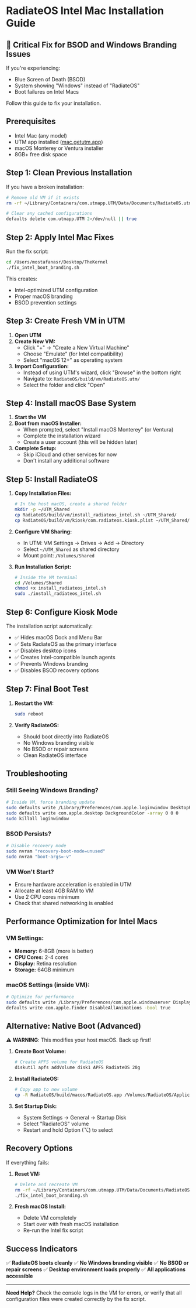 # RadiateOS Intel Mac Installation Guide

## 🚨 Critical Fix for BSOD and Windows Branding Issues

If you're experiencing:
- Blue Screen of Death (BSOD)
- System showing "Windows" instead of "RadiateOS"
- Boot failures on Intel Macs

Follow this guide to fix your installation.

## Prerequisites

- Intel Mac (any model)
- UTM app installed ([mac.getutm.app](https://mac.getutm.app))
- macOS Monterey or Ventura installer
- 8GB+ free disk space

## Step 1: Clean Previous Installation

If you have a broken installation:

```bash
# Remove old VM if it exists
rm -rf ~/Library/Containers/com.utmapp.UTM/Data/Documents/RadiateOS.utm

# Clear any cached configurations
defaults delete com.utmapp.UTM 2>/dev/null || true
```

## Step 2: Apply Intel Mac Fixes

Run the fix script:

```bash
cd /Users/mostafanasr/Desktop/TheKernel
./fix_intel_boot_branding.sh
```

This creates:
- Intel-optimized UTM configuration
- Proper macOS branding
- BSOD prevention settings

## Step 3: Create Fresh VM in UTM

1. **Open UTM**
2. **Create New VM:**
   - Click "+" → "Create a New Virtual Machine"
   - Choose "Emulate" (for Intel compatibility)
   - Select "macOS 12+" as operating system
3. **Import Configuration:**
   - Instead of using UTM's wizard, click "Browse" in the bottom right
   - Navigate to: `RadiateOS/build/vm/RadiateOS.utm/`
   - Select the folder and click "Open"

## Step 4: Install macOS Base System

1. **Start the VM**
2. **Boot from macOS Installer:**
   - When prompted, select "Install macOS Monterey" (or Ventura)
   - Complete the installation wizard
   - Create a user account (this will be hidden later)
3. **Complete Setup:**
   - Skip iCloud and other services for now
   - Don't install any additional software

## Step 5: Install RadiateOS

1. **Copy Installation Files:**
   ```bash
   # In the host macOS, create a shared folder
   mkdir -p ~/UTM_Shared
   cp RadiateOS/build/vm/install_radiateos_intel.sh ~/UTM_Shared/
   cp RadiateOS/build/vm/kiosk/com.radiateos.kiosk.plist ~/UTM_Shared/
   ```

2. **Configure VM Sharing:**
   - In UTM: VM Settings → Drives → Add → Directory
   - Select `~/UTM_Shared` as shared directory
   - Mount point: `/Volumes/Shared`

3. **Run Installation Script:**
   ```bash
   # Inside the VM terminal
   cd /Volumes/Shared
   chmod +x install_radiateos_intel.sh
   sudo ./install_radiateos_intel.sh
   ```

## Step 6: Configure Kiosk Mode

The installation script automatically:
- ✅ Hides macOS Dock and Menu Bar
- ✅ Sets RadiateOS as the primary interface
- ✅ Disables desktop icons
- ✅ Creates Intel-compatible launch agents
- ✅ Prevents Windows branding
- ✅ Disables BSOD recovery options

## Step 7: Final Boot Test

1. **Restart the VM:**
   ```bash
   sudo reboot
   ```

2. **Verify RadiateOS:**
   - Should boot directly into RadiateOS
   - No Windows branding visible
   - No BSOD or repair screens
   - Clean RadiateOS interface

## Troubleshooting

### Still Seeing Windows Branding?

```bash
# Inside VM, force branding update
sudo defaults write /Library/Preferences/com.apple.loginwindow DesktopPicture ""
sudo defaults write com.apple.desktop BackgroundColor -array 0 0 0
sudo killall loginwindow
```

### BSOD Persists?

```bash
# Disable recovery mode
sudo nvram "recovery-boot-mode=unused"
sudo nvram "boot-args=-v"
```

### VM Won't Start?

- Ensure hardware acceleration is enabled in UTM
- Allocate at least 4GB RAM to VM
- Use 2 CPU cores minimum
- Check that shared networking is enabled

## Performance Optimization for Intel Macs

### VM Settings:
- **Memory:** 6-8GB (more is better)
- **CPU Cores:** 2-4 cores
- **Display:** Retina resolution
- **Storage:** 64GB minimum

### macOS Settings (inside VM):
```bash
# Optimize for performance
sudo defaults write /Library/Preferences/com.apple.windowserver DisplayResolutionEnabled -bool true
defaults write com.apple.finder DisableAllAnimations -bool true
```

## Alternative: Native Boot (Advanced)

⚠️ **WARNING**: This modifies your host macOS. Back up first!

1. **Create Boot Volume:**
   ```bash
   # Create APFS volume for RadiateOS
   diskutil apfs addVolume disk1 APFS RadiateOS 20g
   ```

2. **Install RadiateOS:**
   ```bash
   # Copy app to new volume
   cp -R RadiateOS/build/macos/RadiateOS.app /Volumes/RadiateOS/Applications/
   ```

3. **Set Startup Disk:**
   - System Settings → General → Startup Disk
   - Select "RadiateOS" volume
   - Restart and hold Option (⌥) to select

## Recovery Options

If everything fails:

1. **Reset VM:**
   ```bash
   # Delete and recreate VM
   rm -rf ~/Library/Containers/com.utmapp.UTM/Data/Documents/RadiateOS.utm
   ./fix_intel_boot_branding.sh
   ```

2. **Fresh macOS Install:**
   - Delete VM completely
   - Start over with fresh macOS installation
   - Re-run the Intel fix script

## Success Indicators

✅ **RadiateOS boots cleanly**
✅ **No Windows branding visible**
✅ **No BSOD or repair screens**
✅ **Desktop environment loads properly**
✅ **All applications accessible**

---

**Need Help?** Check the console logs in the VM for errors, or verify that all configuration files were created correctly by the fix script.